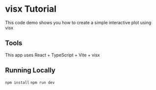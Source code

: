 # visx Tutorial

This code demo shows you how to create a simple interactive plot using visx

## Tools

This app uses React + TypeScript + Vite + visx

## Running Locally

`npm install`
`npm run dev`
